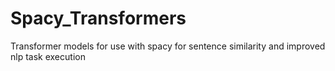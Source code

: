 # Spacy_Transformers
Transformer models for use with spacy for sentence similarity and improved nlp task execution 
